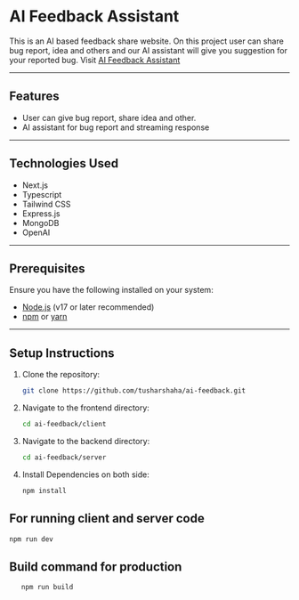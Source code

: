 # AI Feedback Assistant

This is an AI based feedback share website. On this project user can share bug report, idea and others and our AI assistant will give you suggestion for your reported bug. Visit [AI Feedback Assistant](https://ai-feedback-mu.vercel.app/)

---

## Features

- User can give bug report, share idea and other.
- AI assistant for bug report and streaming response

---

## Technologies Used

- Next.js
- Typescript
- Tailwind CSS
- Express.js
- MongoDB
- OpenAI

---

## Prerequisites

Ensure you have the following installed on your system:

- [Node.js](https://nodejs.org/) (v17 or later recommended)
- [npm](https://www.npmjs.com/) or [yarn](https://yarnpkg.com/)

---

## Setup Instructions

1. Clone the repository:

   ```bash
   git clone https://github.com/tusharshaha/ai-feedback.git
   ```

2. Navigate to the frontend directory:

   ```bash
   cd ai-feedback/client
   ```

2. Navigate to the backend directory:

   ```bash
   cd ai-feedback/server
   ```

4. Install Dependencies on both side:
   ```bash
   npm install
   ```

## For running client and server code

```bash
npm run dev
```

## Build command for production

```bash
   npm run build
```
